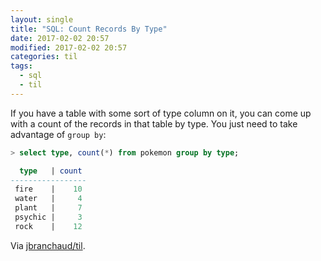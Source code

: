 ```yaml
---
layout: single
title: "SQL: Count Records By Type"
date: 2017-02-02 20:57
modified: 2017-02-02 20:57
categories: til
tags:
  - sql
  - til
---
```


If you have a table with some sort of type column on it, you can come up
with a count of the records in that table by type. You just need to take
advantage of `group by`:

```sql
> select type, count(*) from pokemon group by type;

  type   | count
-----------------
 fire    |    10
 water   |     4
 plant   |     7
 psychic |     3
 rock    |    12
```

Via [jbranchaud/til](https://github.com/jbranchaud/til).
